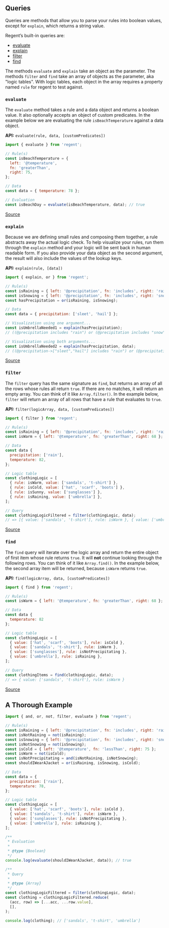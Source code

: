 ## Queries

Queries are methods that allow you to parse your rules into boolean values, except for `explain`, which returns a string value.

Regent’s built-in queries are:

- [evaluate](#evaluate)
- [explain](#explain)
- [filter](#filter)
- [find](#find)

The methods `evaluate` and `explain` take an object as the parameter.
The methods `filter` and `find` take an array of objects as the parameter, aka "logic tables". With logic tables, each object in the array requires a property named `rule` for regent to test against.

### `evaluate`

The `evaluate` method takes a rule and a data object and returns a boolean value. It also optionally accepts an object of custom predicates. In the example below we are evaluating the rule `isBeachTemperature` against a data object.

**API:** `evaluate(rule, data, [customPredicates])`

```javascript
import { evaluate } from 'regent';

// Rule(s)
const isBeachTemperature = {
  left: '@temperature',
  fn: 'greaterThan',
  right: 75,
};

// Data
const data = { temperature: 78 };

// Evaluation
const isBeachDay = evaluate(isBeachTemperature, data); // true
```

[Source](https://github.com/northwesternmutual/regent/blob/master/examples/querying-with-evaluate.js)

### `explain`

Because we are defining small rules and composing them together, a rule abstracts away the actual logic check. To help visualize your rules, run them through the `explain` method and your logic will be sent back in human readable form. If you also provide your data object as the second argument, the result will also include the values of the lookup keys.

**API:** `explain(rule, [data])`

```javascript
import { explain, or } from 'regent';

// Rule(s)
const isRaining = { left: '@precipitation', fn: 'includes', right: 'rain' };
const isSnowing = { left: '@precipitation', fn: 'includes', right: 'snow' };
const hasPrecipitation = or(isRaining, isSnowing);

// Data
const data = { precipitation: ['sleet', 'hail'] };

// Visualization using one argument...
const isUmbrellaNeeded1 = explain(hasPrecipitation);
// ​​​​​((@precipitation includes "rain") or (@precipitation includes "snow"))

// Visualization using both arguments...
const isUmbrellaNeeded2 = explain(hasPrecipitation, data);
// ((@precipitation->["sleet","hail"] includes "rain") or (@precipitation->["sleet","hail"] includes "snow"))
```

[Source](https://github.com/northwesternmutual/regent/blob/master/examples/querying-with-explain.js)

### `filter`

The `filter` query has the same signature as `find`, but returns an array of all the rows whose rules all return `true`. If there are no matches, it will return an empty array. You can think of it like `Array.filter()`. In the example below, `filter` will return an array of all rows that have a rule that evaluates to `true`.

**API:** `filter(logicArray, data, [customPredicates])`

```javascript
import { filter } from 'regent';

// Rule(s)
const isRaining = { left: '@precipitation', fn: 'includes', right: 'rain' };
const isWarm = { left: '@temperature', fn: 'greaterThan', right: 68 };

// Data
const data {
  precipitation: ['rain'],
  temperature: 82,
};

// Logic table
const clothingLogic = [
  { rule: isWarm, value: ['sandals', 't-shirt'] },
  { rule: isCold, value: ['hat', 'scarf', 'boots'] },
  { rule: isSunny, value: ['sunglasses'] },
  { rule: isRaining, value: ['umbrella'] },
];

// Query
const clothingLogicFiltered = filter(clothingLogic, data);
// => [{ value: ['sandals', 't-shirt'], rule: isWarm }, { value: ['umbrella'], rule: isRaining }]
```

[Source](https://github.com/northwesternmutual/regent/blob/master/examples/querying-with-filter.js)

### `find`

The `find` query will iterate over the logic array and return the entire object of first item whose rule returns `true`. It will **not** continue looking through the following rows. You can think of it like `Array.find()`. In the example below, the second array item will be returned, because `isWarm` returns `true`.

**API:** `find(logicArray, data, [customPredicates])`

```javascript
import { find } from 'regent';

// Rule(s)
const isWarm = { left: '@temperature', fn: 'greaterThan', right: 68 };

// Data
const data {
  temperature: 82
};

// Logic table
const clothingLogic = [
  { value: ['hat', 'scarf', 'boots'], rule: isCold },
  { value: ['sandals', 't-shirt'], rule: isWarm },
  { value: ['sunglasses'], rule: isNotPrecipitating },
  { value: ['umbrella'], rule: isRaining },
];

// Query
const clothingItems = find(clothingLogic, data);
// => { value: ['sandals', 't-shirt'], rule: isWarm }
```

[Source](https://github.com/northwesternmutual/regent/blob/master/examples/querying-with-find.js)

## A Thorough Example

```javascript
import { and, or, not, filter, evaluate } from 'regent';

// Rule(s)
const isRaining = { left: '@precipitation', fn: 'includes', right: 'rain' };
const isNotRaining = not(isRaining);
const isSnowing = { left: '@precipitation', fn: 'includes', right: 'snow' };
const isNotSnowing = not(isSnowing);
const isCold = { left: '@temperature', fn: 'lessThan', right: 75 };
const isWarm = not(isCold);
const isNotPrecipitating = and(isNotRaining, isNotSnowing);
const shouldIWearAJacket = or(isRaining, isSnowing, isCold);

// Data
const data = {
  precipitation: ['rain'],
  temperature: 78,
};

// Logic table
const clothingLogic = [
  { value: ['hat', 'scarf', 'boots'], rule: isCold },
  { value: ['sandals', 't-shirt'], rule: isWarm },
  { value: ['sunglasses'], rule: isNotPrecipitating },
  { value: ['umbrella'], rule: isRaining },
];

/**
 * Evaluation
 *
 * @type {Boolean}
 */
console.log(evaluate(shouldIWearAJacket, data)); // true

/**
 * Query
 *
 * @type {Array}
 */
const clothingLogicFiltered = filter(clothingLogic, data);
const clothing = clothingLogicFiltered.reduce(
  (acc, row) => [...acc, ...row.value],
  [],
);

console.log(clothing); // ['sandals', 't-shirt', 'umbrella']
```
